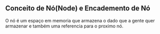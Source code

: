 ## Conceito de Nó(Node) e Encademento de Nó
O nó é um espaço em memoria que armazena o dado que a gente quer armazenar e também uma referencia para o proximo nó.